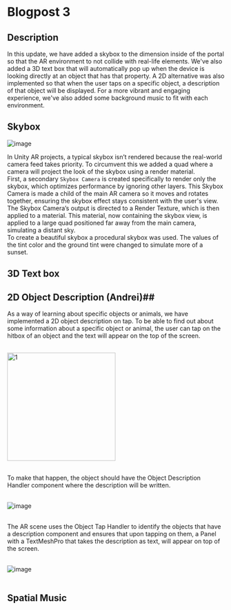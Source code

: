 # Blogpost 3 #

## Description ##

In this update, we have added a skybox to the dimension inside of the portal so that the AR environment to not collide with real-life elements. We've also added a 3D text box that will automatically pop up when the device is looking directly at an object that has that property. A 2D alternative was also implemented so that when the user taps on a specific object, a description of that object will be displayed. For a more vibrant and engaging experience, we've also added some background music to fit with each environment. 

## Skybox ##  
![image](https://github.com/user-attachments/assets/b0faed82-3aab-4388-a5d5-6d3a1b17e26b)

In Unity AR projects, a typical skybox isn’t rendered because the real-world camera feed takes priority. To circumvent this we added a quad where a camera will project the look of the skybox using a render material. <br>
First, a secondary `Skybox Camera` is created specifically to render only the skybox, which optimizes performance by ignoring other layers. This Skybox Camera is made a child of the main AR camera so it moves and rotates together, ensuring the skybox effect stays consistent with the user's view. The Skybox Camera’s output is directed to a Render Texture, which is then applied to a material. This material, now containing the skybox view, is applied to a large quad positioned far away from the main camera, simulating a distant sky. <br>
To create a beautiful skybox a procedural skybox was used. The values of the tint color and the ground tint were changed to simulate more of a sunset.

## 3D Text box ##  

## 2D Object Description (Andrei)##

As a way of learning about specific objects or animals, we have implemented a 2D object description on tap. To be able to find out about some information about a specific object or animal, the user can tap on the hitbox of an object and the text will appear on the top of the screen.
  
<br><img width="251" alt="1" src="https://github.com/user-attachments/assets/7dc4c8d9-a675-4f50-9f57-a1abd08b3c1a"><br><br>

To make that happen, the object should have the Object Description Handler component where the description will be written.

<br>![image](https://github.com/user-attachments/assets/30e37681-72f2-4c4f-8f20-a1bcfeea84d1)<br><br>

The AR scene uses the Object Tap Handler to identify the objects that have a description component and ensures that upon tapping on them, a Panel with a TextMeshPro that takes the description as text, will appear on top of the screen.

<br>![image](https://github.com/user-attachments/assets/71b507a3-e88c-44de-872d-05c6791299d9)<br><br>

## Spatial Music ##  
